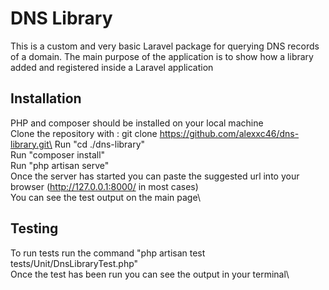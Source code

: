 # DNS Library

This is a custom and very basic Laravel package for querying DNS records of a domain. The main purpose of the application is to show how a library added and registered inside a Laravel application

## Installation

PHP and composer should be installed on your local machine\
Clone the repository with : git clone https://github.com/alexxc46/dns-library.git\
Run "cd ./dns-library"\
Run "composer install"\
Run "php artisan serve"\
Once the server has started you can paste the suggested url into your browser (http://127.0.0.1:8000/ in most cases)\
You can see the test output on the main page\

## Testing

To run tests run the command "php artisan test tests/Unit/DnsLibraryTest.php"\
Once the test has been run you can see the output in your terminal\
